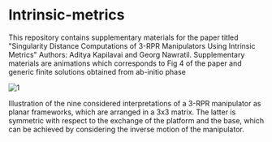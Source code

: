 # Intrinsic-metrics
This repository contains supplementary materials for the paper titled 
"Singularity Distance Computations of 3-RPR Manipulators Using Intrinsic Metrics" Authors: Aditya Kapilavai and Georg Nawratil.
Supplementary materials are animations which corresponds to Fig 4 of the paper and generic finite solutions obtained from ab-initio phase



![1](https://github.com/aditya-kapilavai/Intrinsic-metrics/assets/129060287/8fe03786-1388-448f-b92c-617eefe93df2)



Illustration of the nine considered interpretations of a 3-RPR  manipulator as planar frameworks, which are 
arranged in a 3x3 matrix. The latter is symmetric with respect to the exchange of the platform and the base, which can be achieved by considering the inverse motion of the manipulator.
